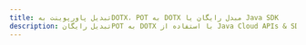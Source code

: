 ---title: تبدیل پاورپوینت بهDOTX، POT به DOTX مبدل رایگان یا Java SDKdescription: تبدیل رایگانPOT به DOTX با استفاده از Java Cloud APIs & SDK. همچنین اسناد Microsoft PowerPoint را در Cloud ایجاد، ویرایش و رندر کنید.---